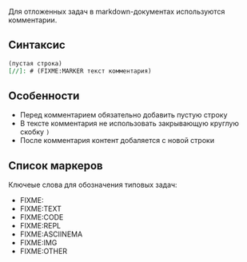 Для отложенных задач в markdown-документах используются комментарии.

## Синтаксис

```markdown
(пустая строка)
[//]: # (FIXME:MARKER текст комментария)
```

## Особенности

* Перед комментарием обязательно добавить пустую строку
* В тексте комментария не использовать закрывающую круглую скобку `)`
* После комментария контент добаляется с новой строки

## Список маркеров

Ключеые слова для обозначения типовых задач:

* FIXME:
* FIXME:TEXT
* FIXME:CODE
* FIXME:REPL
* FIXME:ASCIINEMA
* FIXME:IMG
* FIXME:OTHER
